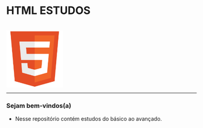 # HTML ESTUDOS

<div style="display: inline_block"><br>
  <img align="center" alt="LeandroAzevedo-1-HTML" height="150" width="150" src="https://raw.githubusercontent.com/devicons/devicon/master/icons/html5/html5-original.svg">
</div>

<hr>

### Sejam bem-vindos(a) 

* Nesse repositório contém estudos do básico ao avançado.
